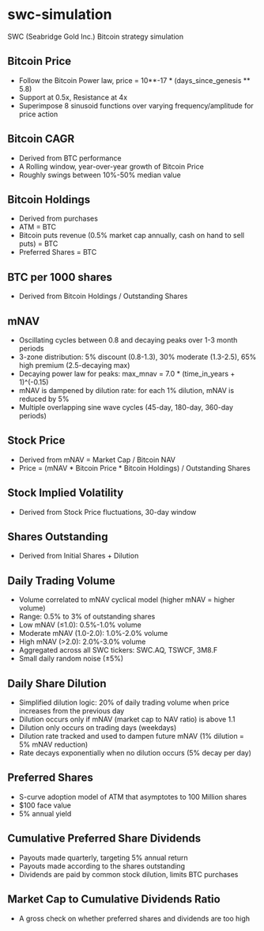 # swc-simulation
SWC (Seabridge Gold Inc.) Bitcoin strategy simulation

## Bitcoin Price

- Follow the Bitcoin Power law, price = 10**-17 * (days_since_genesis ** 5.8)
- Support at 0.5x, Resistance at 4x
- Superimpose 8 sinusoid functions over varying frequency/amplitude for price action

## Bitcoin CAGR

- Derived from BTC performance
- A Rolling window, year-over-year growth of Bitcoin Price
- Roughly swings between 10%-50% median value

## Bitcoin Holdings

- Derived from purchases
- ATM = BTC
- Bitcoin puts revenue (0.5% market cap annually, cash on hand to sell puts) = BTC
- Preferred Shares = BTC

## BTC per 1000 shares

- Derived from Bitcoin Holdings / Outstanding Shares

## mNAV

- Oscillating cycles between 0.8 and decaying peaks over 1-3 month periods
- 3-zone distribution: 5% discount (0.8-1.3), 30% moderate (1.3-2.5), 65% high premium (2.5-decaying max)
- Decaying power law for peaks: max_mnav = 7.0 * (time_in_years + 1)^(-0.15)
- mNAV is dampened by dilution rate: for each 1% dilution, mNAV is reduced by 5%
- Multiple overlapping sine wave cycles (45-day, 180-day, 360-day periods)

## Stock Price

- Derived from mNAV = Market Cap / Bitcoin NAV
- Price = (mNAV * Bitcoin Price * Bitcoin Holdings) / Outstanding Shares

## Stock Implied Volatility

- Derived from Stock Price fluctuations, 30-day window

## Shares Outstanding 

- Derived from Initial Shares + Dilution

## Daily Trading Volume

- Volume correlated to mNAV cyclical model (higher mNAV = higher volume)
- Range: 0.5% to 3% of outstanding shares
- Low mNAV (≤1.0): 0.5%-1.0% volume
- Moderate mNAV (1.0-2.0): 1.0%-2.0% volume  
- High mNAV (>2.0): 2.0%-3.0% volume
- Aggregated across all SWC tickers: SWC.AQ, TSWCF, 3M8.F
- Small daily random noise (±5%)

## Daily Share Dilution

- Simplified dilution logic: 20% of daily trading volume when price increases from the previous day
- Dilution occurs only if mNAV (market cap to NAV ratio) is above 1.1
- Dilution only occurs on trading days (weekdays)
- Dilution rate tracked and used to dampen future mNAV (1% dilution = 5% mNAV reduction)
- Rate decays exponentially when no dilution occurs (5% decay per day)

## Preferred Shares

- S-curve adoption model of ATM that asymptotes to 100 Million shares
- $100 face value
- 5% annual yield

## Cumulative Preferred Share Dividends

- Payouts made quarterly, targeting 5% annual return
- Payouts made according to the shares outstanding
- Dividends are paid by common stock dilution, limits BTC purchases

## Market Cap to Cumulative Dividends Ratio

- A gross check on whether preferred shares and dividends are too high